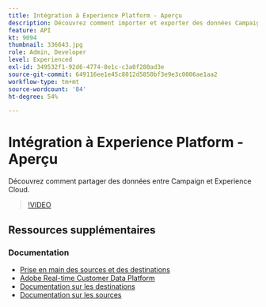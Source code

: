 ```yaml
---
title: Intégration à Experience Platform - Aperçu
description: Découvrez comment importer et exporter des données Campaign et Experience Cloud, ce qui permet la communication entre les deux solutions.
feature: API
kt: 9094
thumbnail: 336643.jpg
role: Admin, Developer
level: Experienced
exl-id: 349532f1-92d6-4774-8e1c-c3a0f280ad3e
source-git-commit: 649116ee1e45c8012d5850bf3e9e3c0006ae1aa2
workflow-type: tm+mt
source-wordcount: '84'
ht-degree: 54%

---
```


# Intégration à Experience Platform - Aperçu

Découvrez comment partager des données entre Campaign et Experience Cloud.

>[!VIDEO](https://video.tv.adobe.com/v/336643?quality=12)

## Ressources supplémentaires

### Documentation

* [Prise en main des sources et des destinations](https://experienceleague.adobe.com/docs/campaign-classic/using/aep-sources-destinations/get-started-sources-destinations.html?lang=fr#integrating-with-adobe-experience-cloud)
* [Adobe Real-time Customer Data Platform](https://experienceleague.adobe.com/docs/experience-platform/rtcdp/overview.html?lang=fr)
* [Documentation sur les destinations](https://experienceleague.adobe.com/docs/experience-platform/destinations/home.html?lang=fr)
* [Documentation sur les sources](https://experienceleague.adobe.com/docs/experience-platform/sources/home.html?lang=fr)
